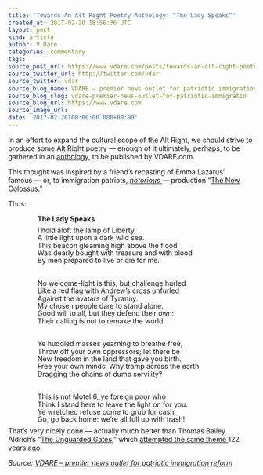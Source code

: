 ```yaml
---
title: 'Towards An Alt Right Poetry Anthology: “The Lady Speaks”'
created_at: 2017-02-20 18:56:36 UTC
layout: post
kind: article
author: V Dare
categories: commentary
tags: 
source_post_url: https://www.vdare.com/posts/towards-an-alt-right-poetry-anthologythe-lady-speaks
source_twitter_url: http://twitter.com/vdar
source_twitter: vdar
source_blog_name: VDARE – premier news outlet for patriotic immigration reform
source_blog_slug: vdare-premier-news-outlet-for-patriotic-immigratio
source_blog_url: https://www.vdare.com
source_image_url: 
date: '2017-02-20T00:00:00.000+00:00'
---
```

<div class="pf-content"><p>In an effort to expand the cultural scope of the Alt Right, we should strive to produce some Alt Right poetry — enough of it ultimately, perhaps, to be gathered in an <a href="https://www.amazon.com/Poems-Greek-Anthology-Expanded-Paperbacks/dp/0472086081/ref=mt_paperback?_encoding=UTF8&amp;me=">anthology</a>, to be published by VDARE.com.</p>
<p>This thought was inspired by a friend&#8217;s recasting of Emma Lazarus&#8217; famous — or, to immigration patriots, <a href="https://www.google.com/search?q=%22The+New+Colossus.%22+site:www.vdare.com"><em>notorious</em> </a>— production &#8220;<a href="https://www.poets.org/poetsorg/poem/new-colossus">The New Colossus</a>.&#8221;</p>
<p>Thus:</p>
<p style="padding-left: 60px;"><strong>The Lady Speaks</strong></p>
<p style="padding-left: 60px; line-height: 0.1;">I hold aloft the lamp of Liberty,</p>
<p style="padding-left: 60px; line-height: 0.1;">A little light upon a dark wild sea.</p>
<p style="padding-left: 60px; line-height: 0.1;">This beacon gleaming high above the flood</p>
<p style="padding-left: 60px; line-height: 0.1;">Was dearly bought with treasure and with blood</p>
<p style="padding-left: 60px; line-height: 0.1;">By men prepared to live or die for me.</p>
<p>&nbsp;</p>
<p style="padding-left: 60px; line-height: 0.1;">No welcome-light is this, but challenge hurled</p>
<p style="padding-left: 60px; line-height: 0.1;">Like a red flag with Andrew’s cross unfurled</p>
<p style="padding-left: 60px; line-height: 0.1;">Against the avatars of Tyranny.</p><!-- TAG START { player: "7518-804336-VDare - Outstream - Rev", owner: "ONE Video by AOL", for: "ONE Video by AOL" - BEINJS } --><div id="57966237cc52c74a5e1363c4" class="vdb_player vdb_57966237cc52c74a5e1363c456bcd17ce4b018167fea5539">    <script type="text/javascript" src="//delivery.vidible.tv/jsonp/pid=57966237cc52c74a5e1363c4/56bcd17ce4b018167fea5539_bein.js"></script></div><!-- TAG END { date: 07/25/16 } -->
<p style="padding-left: 60px; line-height: 0.1;">My chosen people dare to stand alone.</p>
<p style="padding-left: 60px; line-height: 0.1;">Good will to all, but they defend their own:</p>
<p style="padding-left: 60px; line-height: 0.1;">Their calling is not to remake the world.</p>
<p>&nbsp;</p>
<p style="padding-left: 60px; line-height: 0.1;">Ye huddled masses yearning to breathe free,</p>
<p style="padding-left: 60px; line-height: 0.1;">Throw off your own oppressors; let there be</p>
<p style="padding-left: 60px; line-height: 0.1;">New freedom in the land that gave you birth.</p>
<p style="padding-left: 60px; line-height: 0.1;">Free your own minds. Why tramp across the earth</p>
<p style="padding-left: 60px; line-height: 0.1;">Dragging the chains of dumb servility?</p>
<p>&nbsp;</p>
<p style="padding-left: 60px; line-height: 0.1;">This is not Motel 6, ye foreign poor who</p>
<p style="padding-left: 60px; line-height: 0.1;">Think I stand here to leave the light on for you.</p>
<p style="padding-left: 60px; line-height: 0.1;">Ye wretched refuse come to grub for cash,</p>
<p style="padding-left: 60px; line-height: 0.1;">Go, go back home: we’re all full up with trash!</p>
<p>That&#8217;s very nicely done — actually much better than Thomas Bailey Aldrich&#8217;s &#8220;<a href="http://www.vdare.com/articles/052301-unguarded-gates-by-thomas-bailey-aldrich">The Unguarded Gates</a>,&#8221; which <a href="http://www.vdare.com/articles/immigration-myths-contd-the-statue-of-immigration-or-liberty-inviting-the-world">attempted the same theme </a>122 years ago.</p>
</div><div class="">
    <i>Source: <a href="https://www.vdare.com">VDARE – premier news outlet for patriotic immigration reform</a></i>
</div>
